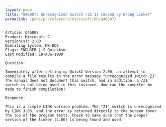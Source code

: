 ```yaml
---
layout: page
title: "Q46807: Unrecognized Switch /Z1 Is Caused by Wrong Linker"
permalink: /pubs/pc/reference/microsoft/kb/Q46807/
---
```


	Article: Q46807
	Product: Microsoft C
	Version(s): 2.00
	Operating System: MS-DOS
	Flags: ENDUSER | S_QuickAsm
	Last Modified: 18-AUG-1989
	
	Question:
	
	Immediately after setting up QuickC Version 2.00, an attempt to
	compile a file results in the error message "unrecognized switch Z1".
	The manual does not document this switch, and in addition, a /Z1
	switch is not being used in this instance. How can the compiler be
	made to finish compilation?
	
	Response:
	
	This is a simple LINK version problem. The "Z1" switch is unrecognized
	by LINK 3.05, and the error is returned directly to the screen (over
	the top of the program text). Check to make sure that the proper
	version of the linker (4.06) is being found and used.
